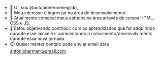 - 👋 Oi, sou @antoniohermenegildo,
- 👀 Meu interesse é ingressar na área de desenvolvimento.  
- 🌱 Atualmente comecei meus estudos na área através de cursos HTML, CSS e JS.
- 💞️ Estou objetivando contribuir com os aprendizados que for adquirindo durante esse inicial e ir apresentando o crescimento/desenvolvimento durante essa nova jornada.
- 📫 Quiser manter contato pode enviar email para antoniohermen@gmail.com

<!---
antoniohermenegildo/antoniohermenegildo is a ✨ special ✨ repository because its `README.md` (this file) appears on your GitHub profile.
You can click the Preview link to take a look at your changes.
--->
